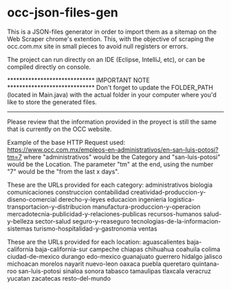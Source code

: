 # occ-json-files-gen
This is a JSON-files generator in order to import them as a sitemap on the Web Scraper chrome's extention. This, with the objective of scraping the occ.com.mx site in small pieces to avoid null registers or errors.

The project can run directly on an IDE (Eclipse, IntelliJ, etc), or can be compiled directly on console.

***************************** IMPORTANT NOTE *****************************
Don't forget to update the FOLDER_PATH (located in Main.java) with the actual folder in your computer where you'd like to store the generated files.
**************************************************************************

Please review that the information provided in the proyect is still the same that is currently on the OCC website.

Example of the base HTTP Request used: https://www.occ.com.mx/empleos-en-administrativos/en-san-luis-potosi?tm=7
    where "administrativos" would be the Category and "san-luis-potosi" would be the Location.
    The parameter "tm" at the end, using the number "7" would be the "from the last x days".

These are the URLs provided for each category:
    administrativos
    biologia
    comunicaciones
    construccion
    contabilidad
    creatividad-produccion-y-diseno-comercial
    derecho-y-leyes
    educacion
    ingenieria
    logistica-transportacion-y-distribucion
    manufactura-produccion-y-operacion
    mercadotecnia-publicidad-y-relaciones-publicas
    recursos-humanos
    salud-y-belleza
    sector-salud
    seguro-y-reaseguro
    tecnologias-de-la-informacion-sistemas
    turismo-hospitalidad-y-gastronomia
    ventas

These are the URLs provided for each location:
    aguascalientes
    baja-california
    baja-california-sur
    campeche
    chiapas
    chihuahua
    coahuila
    colima
    ciudad-de-mexico
    durango
    edo-mexico
    guanajuato
    guerrero
    hidalgo
    jalisco
    michoacan
    morelos
    nayarit
    nuevo-leon
    oaxaca
    puebla
    queretaro
    quintana-roo
    san-luis-potosi
    sinaloa
    sonora
    tabasco
    tamaulipas
    tlaxcala
    veracruz
    yucatan
    zacatecas
    resto-del-mundo